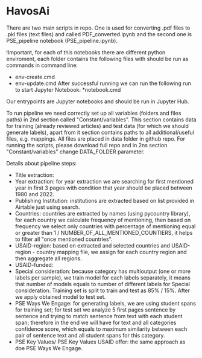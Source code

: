 # HavosAi

There are two main scripts in repo. One is used for converting .pdf files to .pkl files (text files) and called PDF_converted.ipynb and the second one is PSE_pipeline notebook (PSE_pipeline.ipynb).

!Important, for each of this notebooks there are different python enviroment, each folder contains the following files with should be run as commands in command line:
* env-create.cmd
* env-update.cmd
After successful running we can run the following run to start Jupyter Notebook:
*notebook.cmd 

Our entrypoints are Jupyter notebooks and should be run in Jupyter Hub.

To run pipeline we need correctly set up all variables (folders and files paths) in 2nd section called "Constant/variables". This section contains data for training (already reviewed articles) and test data (for which we should generate labels), apart from it section contains paths to all additional/useful files, e.g. mappings. All files are placed in data folder in github repo. For running the scripts, please download full repo and in 2ns section "Constant/variables" change DATA_FOLDER parameter.

Details about pipeline steps:
* Title extraction:
* Year extraction: for year extraction we are searching for first mentioned year in first 3 pages with condition that year should be placed between 1980 and 2022.
* Publishing Institution: institutions are extracted based on list provided in Airtable just using search.
* Countries: countries are extracted by names (using pycountry library), for each country we calculate frequency of mentioning, then based on frequency we select only countries with percentage of mentioning equal or greater than 1 / NUMBER_OF_ALL_MENTIONED_COUNTIERS, it helps to filter all "once mentioned countries".
* USAID-region: based on extracted and selected countries and USAID-region - country mapping file, we assign for each country region and then aggregate all regions.
* USAID-funded:
* Special consideration: because category has multioutput (one or more labels per sample), we train model for each labels separately, it means that number of models equals to number of different labels for Special consideration. Training set is split to train and test as 85% / 15%. After we apply obtained model to test set.
* PSE Ways We Engage: for generating labels, we are using student spans for training set; for test set we analyze 5 first pages sentence by sentence and trying to match sentence from text with each student span; therefore in the end we will have for text and all categories confidence score, which equals to maximum similarity between each pair of sentence text and all student spans for this category.
* PSE Key Values/ PSE Key Values USAID offer: the same approach as doe PSE Ways We Engage.


